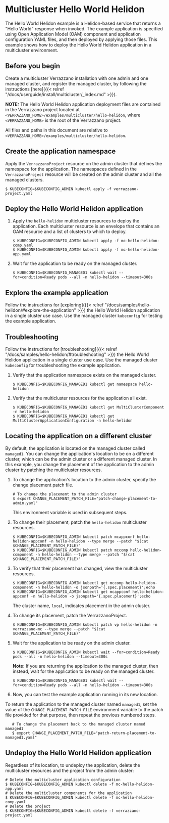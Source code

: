 # Multicluster Hello World Helidon

The Hello World Helidon example is a Helidon-based service that returns a "Hello World" response when invoked. The example application is specified using Open Application Model (OAM) component and application configuration YAML files, and then deployed by applying those files.  This example shows how to deploy the Hello World Helidon application in a multicluster environment.

## Before you begin

Create a multicluster Verrazzano installation with one admin and one managed cluster, and register the managed cluster, by following the instructions [here]({{< relref "/docs/userguide/install/multicluster/_index.md" >}}).

**NOTE:**  The Hello World Helidon application deployment files are contained in the Verrazzano project located at
`<VERRAZZANO_HOME>/examples/multicluster/hello-helidon`, where `<VERRAZZANO_HOME>` is the root of the Verrazzano project.

All files and paths in this document are relative to
`<VERRAZZANO_HOME>/examples/multicluster/hello-helidon`.

## Create the application namespace

Apply the `VerrazzanoProject` resource on the admin cluster that defines the namespace for the application.  The namespaces defined in the `VerrazzanoProject` resource will be created on the admin cluster and all the managed clusters.
   ```shell
   $ KUBECONFIG=$KUBECONFIG_ADMIN kubectl apply -f verrazzano-project.yaml
   ```

## Deploy the Hello World Helidon application

1. Apply the `hello-helidon` multicluster resources to deploy the application.  Each multicluster resource is an envelope that contains an OAM resource and a list of clusters to which to deploy.
   ```shell
   $ KUBECONFIG=$KUBECONFIG_ADMIN kubectl apply -f mc-hello-helidon-comp.yaml
   $ KUBECONFIG=$KUBECONFIG_ADMIN kubectl apply -f mc-hello-helidon-app.yaml
   ```

1. Wait for the application to be ready on the managed cluster.
   ```shell
   $ KUBECONFIG=$KUBECONFIG_MANAGED1 kubectl wait --for=condition=Ready pods --all -n hello-helidon --timeout=300s
   ```

## Explore the example application

Follow the instructions for [exploring]({{< relref "/docs/samples/hello-helidon/#explore-the-application" >}}) the Hello World Helidon application in a single cluster use case. Use the managed cluster `kubeconfig` for testing the example application.

## Troubleshooting

Follow the instructions for [troubleshooting]({{< relref "/docs/samples/hello-helidon/#troubleshooting" >}}) the Hello World Helidon application in a single cluster use case. Use the managed cluster `kubeconfig` for troubleshooting the example application.

1. Verify that the application namespace exists on the managed cluster.
   ```shell
   $ KUBECONFIG=$KUBECONFIG_MANAGED1 kubectl get namespace hello-helidon
   ```

1. Verify that the multicluster resources for the application all exist.
   ```shell
   $ KUBECONFIG=$KUBECONFIG_MANAGED1 kubectl get MultiClusterComponent -n hello-helidon
   $ KUBECONFIG=$KUBECONFIG_MANAGED1 kubectl get MultiClusterApplicationConfiguration -n hello-helidon
   ```
## Locating the application on a different cluster

By default, the application is located on the managed cluster called `managed1`. You can change the application's location to be on a different cluster, which can be the admin cluster or a different managed cluster. In this example, you change the placement of the application to the admin cluster by patching the multicluster resources.

1. To change the application's location to the admin cluster, specify the change placement patch file.

   ```shell
   # To change the placement to the admin cluster
   $ export CHANGE_PLACEMENT_PATCH_FILE="patch-change-placement-to-admin.yaml"
   ```
   This environment variable is used in subsequent steps.

1. To change their placement, patch the `hello-helidon` multicluster resources.
   ```shell
   $ KUBECONFIG=$KUBECONFIG_ADMIN kubectl patch mcappconf hello-helidon-appconf -n hello-helidon --type merge --patch "$(cat $CHANGE_PLACEMENT_PATCH_FILE)"
   $ KUBECONFIG=$KUBECONFIG_ADMIN kubectl patch mccomp hello-helidon-component -n hello-helidon --type merge --patch "$(cat $CHANGE_PLACEMENT_PATCH_FILE)"
   ```
1. To verify that their placement has changed, view the multicluster resources.
   ```shell
   $ KUBECONFIG=$KUBECONFIG_ADMIN kubectl get mccomp hello-helidon-component -n hello-helidon -o jsonpath='{.spec.placement}';echo
   $ KUBECONFIG=$KUBECONFIG_ADMIN kubectl get mcappconf hello-helidon-appconf -n hello-helidon -o jsonpath='{.spec.placement}';echo
   ```
   The cluster
      name, `local`, indicates placement in the admin cluster.

1. To change its placement, patch the VerrazzanoProject.
   ```shell
   $ KUBECONFIG=$KUBECONFIG_ADMIN kubectl patch vp hello-helidon -n verrazzano-mc --type merge --patch "$(cat $CHANGE_PLACEMENT_PATCH_FILE)"
   ```
1. Wait for the application to be ready on the admin cluster.
   ```shell
   $ KUBECONFIG=$KUBECONFIG_ADMIN kubectl wait --for=condition=Ready pods --all -n hello-helidon --timeout=300s
   ```
   **Note:** If you are returning the application to the managed cluster, then instead, wait for the application to be
   ready on the managed cluster.
   ```shell
   $ KUBECONFIG=$KUBECONFIG_MANAGED1 kubectl wait --for=condition=Ready pods --all -n hello-helidon --timeout=300s
   ```

1. Now, you can test the example application running in its new location.

To return the application to the managed cluster named `managed1`, set the value of the `CHANGE_PLACEMENT_PATCH_FILE` environment variable to the patch file provided for that purpose, then repeat the previous numbered steps.

```shell
   # To change the placement back to the managed cluster named managed1
   $ export CHANGE_PLACEMENT_PATCH_FILE="patch-return-placement-to-managed1.yaml"
```

## Undeploy the Hello World Helidon application

Regardless of its location, to undeploy the application,
delete the multicluster resources and the project from the admin cluster:

```shell
# Delete the multicluster application configuration
$ KUBECONFIG=$KUBECONFIG_ADMIN kubectl delete -f mc-hello-helidon-app.yaml
# Delete the multicluster components for the application
$ KUBECONFIG=$KUBECONFIG_ADMIN kubectl delete -f mc-hello-helidon-comp.yaml
# Delete the project
$ KUBECONFIG=$KUBECONFIG_ADMIN kubectl delete -f verrazzano-project.yaml
```
